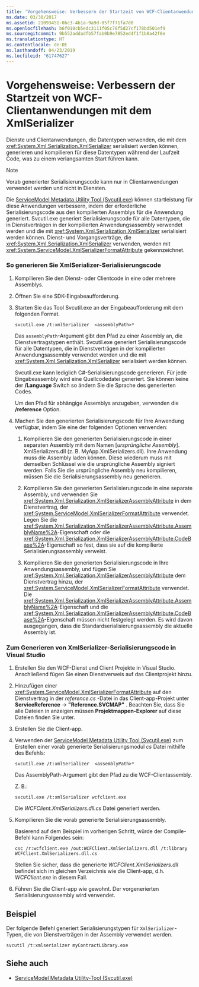 ```yaml
---
title: 'Vorgehensweise: Verbessern der Startzeit von WCF-Clientanwendungen mit dem XmlSerializer'
ms.date: 03/30/2017
ms.assetid: 21093451-0bc3-4b1a-9a9d-05f7f71fa7d0
ms.openlocfilehash: b6f010cb5edc3111f05c78f5d27cf178bd501ef9
ms.sourcegitcommit: 9b552addadfb57fab0b9e7852ed4f1f1b8a42f8e
ms.translationtype: HT
ms.contentlocale: de-DE
ms.lasthandoff: 04/23/2019
ms.locfileid: "61747627"
---
```

# <a name="how-to-improve-the-startup-time-of-wcf-client-applications-using-the-xmlserializer"></a>Vorgehensweise: Verbessern der Startzeit von WCF-Clientanwendungen mit dem XmlSerializer
Dienste und Clientanwendungen, die Datentypen verwenden, die mit dem <xref:System.Xml.Serialization.XmlSerializer> serialisiert werden können, generieren und kompilieren für diese Datentypen während der Laufzeit Code, was zu einem verlangsamten Start führen kann.  
  
> [!NOTE]
>  Vorab generierter Serialisierungscode kann nur in Clientanwendungen verwendet werden und nicht in Diensten.  
  
 Die [ServiceModel Metadata Utility Tool (Svcutil.exe)](../../../../docs/framework/wcf/servicemodel-metadata-utility-tool-svcutil-exe.md) können startleistung für diese Anwendungen verbessern, indem der erforderliche Serialisierungscode aus den kompilierten Assemblys für die Anwendung generiert. Svcutil.exe generiert Serialisierungscode für alle Datentypen, die in Dienstverträgen in der kompilierten Anwendungsassembly verwendet werden und die mit <xref:System.Xml.Serialization.XmlSerializer> serialisiert werden können. Dienst- und Vorgangsverträge, die <xref:System.Xml.Serialization.XmlSerializer> verwenden, werden mit <xref:System.ServiceModel.XmlSerializerFormatAttribute> gekennzeichnet.  
  
### <a name="to-generate-xmlserializer-serialization-code"></a>So generieren Sie XmlSerializer-Serialisierungscode  
  
1. Kompilieren Sie den Dienst- oder Clientcode in eine oder mehrere Assemblys.  
  
2. Öffnen Sie eine SDK-Eingabeaufforderung.  
  
3. Starten Sie das Tool Svcutil.exe an der Eingabeaufforderung mit dem folgenden Format.  
  
    ```  
    svcutil.exe /t:xmlSerializer  <assemblyPath>*  
    ```  
  
     Das `assemblyPath`-Argument gibt den Pfad zu einer Assembly an, die Dienstvertragstypen enthält. Svcutil.exe generiert Serialisierungscode für alle Datentypen, die in Dienstverträgen in der kompilierten Anwendungsassembly verwendet werden und die mit <xref:System.Xml.Serialization.XmlSerializer> serialisiert werden können.  
  
     Svcutil.exe kann lediglich C#-Serialisierungscode generieren. Für jede Eingabeassembly wird eine Quellcodedatei generiert. Sie können keine der **/Language** Switch so ändern Sie die Sprache des generierten Codes.  
  
     Um den Pfad für abhängige Assemblys anzugeben, verwenden die **/reference** Option.  
  
4. Machen Sie den generierten Serialisierungscode für Ihre Anwendung verfügbar, indem Sie eine der folgenden Optionen verwenden:  
  
    1. Kompilieren Sie den generierten Serialisierungscode in einer separaten Assembly mit dem Namen [*ursprüngliche Assembly*]. XmlSerializers.dll (z. B. MyApp.XmlSerializers.dll). Ihre Anwendung muss die Assembly laden können. Diese wiederum muss mit demselben Schlüssel wie die ursprüngliche Assembly signiert werden. Falls Sie die ursprüngliche Assembly neu kompilieren, müssen Sie die Serialisierungsassembly neu generieren.  
  
    2. Kompilieren Sie den generierten Serialisierungscode in eine separate Assembly, und verwenden Sie <xref:System.Xml.Serialization.XmlSerializerAssemblyAttribute> in dem Dienstvertrag, der <xref:System.ServiceModel.XmlSerializerFormatAttribute> verwendet. Legen Sie die <xref:System.Xml.Serialization.XmlSerializerAssemblyAttribute.AssemblyName%2A>-Eigenschaft oder die <xref:System.Xml.Serialization.XmlSerializerAssemblyAttribute.CodeBase%2A>-Eigenschaft so fest, dass sie auf die kompilierte Serialisierungsassembly verweist.  
  
    3. Kompilieren Sie den generierten Serialisierungscode in Ihre Anwendungsassembly, und fügen Sie <xref:System.Xml.Serialization.XmlSerializerAssemblyAttribute> dem Dienstvertrag hinzu, der <xref:System.ServiceModel.XmlSerializerFormatAttribute> verwendet. Die <xref:System.Xml.Serialization.XmlSerializerAssemblyAttribute.AssemblyName%2A>-Eigenschaft und die <xref:System.Xml.Serialization.XmlSerializerAssemblyAttribute.CodeBase%2A>-Eigenschaft müssen nicht festgelegt werden. Es wird davon ausgegangen, dass die Standardserialisierungsassembly die aktuelle Assembly ist.  
  
### <a name="to-generate-xmlserializer-serialization-code-in-visual-studio"></a>Zum Generieren von XmlSerializer-Serialisierungscode in Visual Studio  
  
1. Erstellen Sie den WCF-Dienst und Client Projekte in Visual Studio. Anschließend fügen Sie einen Dienstverweis auf das Clientprojekt hinzu.  
  
2. Hinzufügen einer <xref:System.ServiceModel.XmlSerializerFormatAttribute> auf den Dienstvertrag in der *reference.cs* -Datei in das Client-app-Projekt unter **ServiceReference** -> **"Reference.SVCMAP"** . Beachten Sie, dass Sie alle Dateien in anzeigen müssen **Projektmappen-Explorer** auf diese Dateien finden Sie unter.  
  
3. Erstellen Sie die Client-app.  
  
4. Verwenden der [ServiceModel Metadata Utility Tool (Svcutil.exe)](../../../../docs/framework/wcf/servicemodel-metadata-utility-tool-svcutil-exe.md) zum Erstellen einer vorab generierte Serialisierungsmodul *cs* Datei mithilfe des Befehls:  
  
    ```  
    svcutil.exe /t:xmlSerializer  <assemblyPath>*  
    ```  
  
     Das AssemblyPath-Argument gibt den Pfad zu die WCF-Clientassembly.  
  
     Z. B.:  
  
    ```  
    svcutil.exe /t:xmlSerializer wcfclient.exe  
    ```  
  
     Die *WCFClient.XmlSerializers.dll.cs* Datei generiert werden.  
  
5. Kompilieren Sie die vorab generierte Serialisierungsassembly.  
  
     Basierend auf dem Beispiel im vorherigen Schritt, würde der Compile-Befehl kann Folgendes sein:  
  
    ```  
    csc /r:wcfclient.exe /out:WCFClient.XmlSerializers.dll /t:library WCFClient.XmlSerializers.dll.cs  
    ```  
  
     Stellen Sie sicher, dass die generierte *WCFClient.XmlSerializers.dll* befindet sich im gleichen Verzeichnis wie die Client-app, d.h. *WCFClient.exe* in diesem Fall.  
  
6. Führen Sie die Client-app wie gewohnt. Der vorgenerierten Serialisierungsassembly wird verwendet.  
  
## <a name="example"></a>Beispiel  
 Der folgende Befehl generiert Serialisierungstypen für `XmlSerializer`-Typen, die von Dienstverträgen in der Assembly verwendet werden.  
  
```  
svcutil /t:xmlserializer myContractLibrary.exe  
```  
  
## <a name="see-also"></a>Siehe auch

- [ServiceModel Metadata Utility-Tool (Svcutil.exe)](../../../../docs/framework/wcf/servicemodel-metadata-utility-tool-svcutil-exe.md)
